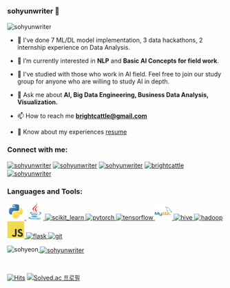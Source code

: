 <h3>sohyunwriter 👋</h3>

<p><img align="center" src="https://github-readme-stats.vercel.app/api?username=sohyunwriter&show_icons=true&locale=en" alt="sohyunwriter" /></p>

- 🔭 I've done 7 ML/DL model implementation, 3 data hackathons, 2 internship experience on Data Analysis.     

- 🌱 I’m currently interested in **NLP** and **Basic AI Concepts for field work**.      

- 👯 I've studied with those who work in AI field. Feel free to join our study group for anyone who are willing to study AI in depth.      

<!--
**sohyunwriter/sohyunwriter** is a ✨ _special_ ✨ repository because its `README.md` (this file) appears on your GitHub profile.
- 📝 I regularly write articles on [blog](https://sohyunwriter.tistory.com/)
-->

- 💬 Ask me about **AI, Big Data Engineering, Business Data Analysis, Visualization.**

- 📫 How to reach me **brightcattle@gmail.com**

- 📄 Know about my experiences [resume](https://www.notion.so/AI-Engineer-2105636eb67d4fcdafc79bf9d4c49a25)

<h3 align="left">Connect with me:</h3>
<p align="left">
<a href="https://linkedin.com/in/sohyunwriter" target="blank"><img align="center" src="https://cdn.jsdelivr.net/npm/simple-icons@3.0.1/icons/linkedin.svg" alt="sohyunwriter" height="30" width="40" /></a>
<a href="https://kaggle.com/sohyunwriter" target="blank"><img align="center" src="https://cdn.jsdelivr.net/npm/simple-icons@3.0.1/icons/kaggle.svg" alt="sohyunwriter" height="30" width="40" /></a>
<a href="https://fb.com/sohyunwriter" target="blank"><img align="center" src="https://cdn.jsdelivr.net/npm/simple-icons@3.0.1/icons/facebook.svg" alt="sohyunwriter" height="30" width="40" /></a>
<a href="https://www.hackerrank.com/brightcattle" target="blank"><img align="center" src="https://cdn.jsdelivr.net/npm/simple-icons@3.0.1/icons/hackerrank.svg" alt="brightcattle" height="30" width="40" /></a>
<a href="https://www.leetcode.com/sohyunwriter" target="blank"><img align="center" src="https://cdn.jsdelivr.net/npm/simple-icons@3.0.1/icons/leetcode.svg" alt="sohyunwriter" height="30" width="40" /></a>
</p>

<h3 align="left">Languages and Tools:</h3>
<p align="left"> 
  <a href="https://www.python.org" target="_blank"> <img src="https://raw.githubusercontent.com/devicons/devicon/master/icons/python/python-original.svg" alt="python" width="40" height="40"/> </a>
  <a href="https://www.java.com" target="_blank"> <img src="https://raw.githubusercontent.com/devicons/devicon/master/icons/java/java-original.svg" alt="java" width="40" height="40"/> </a> 
  <a href="https://scikit-learn.org/" target="_blank"> <img src="https://upload.wikimedia.org/wikipedia/commons/0/05/Scikit_learn_logo_small.svg" alt="scikit_learn" width="40" height="40"/> </a>
  <a href="https://pytorch.org/" target="_blank"> <img src="https://www.vectorlogo.zone/logos/pytorch/pytorch-icon.svg" alt="pytorch" width="40" height="40"/> </a>  
   <a href="https://www.tensorflow.org" target="_blank"> <img src="https://www.vectorlogo.zone/logos/tensorflow/tensorflow-icon.svg" alt="tensorflow" width="40" height="40"/> </a>
  <a href="https://www.mysql.com/" target="_blank"> <img src="https://raw.githubusercontent.com/devicons/devicon/master/icons/mysql/mysql-original-wordmark.svg" alt="mysql" width="40" height="40"/> </a>
  <a href="https://hive.apache.org/" target="_blank"> <img src="https://www.vectorlogo.zone/logos/apache_hive/apache_hive-icon.svg" alt="hive" width="40" height="40"/> </a> 
  <a href="https://hadoop.apache.org/" target="_blank"> <img src="https://www.vectorlogo.zone/logos/apache_hadoop/apache_hadoop-icon.svg" alt="hadoop" width="40" height="40"/> </a>
  <a href="https://developer.mozilla.org/en-US/docs/Web/JavaScript" target="_blank"> <img src="https://raw.githubusercontent.com/devicons/devicon/master/icons/javascript/javascript-original.svg" alt="javascript" width="40" height="40"/> </a> 
  <a href="https://flask.palletsprojects.com/" target="_blank"> <img src="https://www.vectorlogo.zone/logos/pocoo_flask/pocoo_flask-icon.svg" alt="flask" width="40" height="40"/> </a> 
  <a href="https://git-scm.com/" target="_blank"> <img src="https://www.vectorlogo.zone/logos/git-scm/git-scm-icon.svg" alt="git" width="40" height="40"/> </a> </p>


<p><a href="https://solved.ac/sslove"><img align="left" src="http://mazassumnida.wtf/api/generate_badge?boj=sslove" alt="sohyeon" /></p>  
<p>&nbsp;<img align="center" src="https://github-readme-stats.vercel.app/api/top-langs?username=sohyunwriter&show_icons=true&locale=en&layout=compact" alt="sohyunwriter" /></p>   
<br>

[![Hits](https://hits.seeyoufarm.com/api/count/incr/badge.svg?url=https%3A%2F%2Fgithub.com%2Fsohyunwriter&count_bg=%2379C83D&title_bg=%23555555&icon=&icon_color=%23E7E7E7&title=hits&edge_flat=false)](https://hits.seeyoufarm.com) 
[![Solved.ac
프로필](http://mazassumnida.wtf/api/mini/generate_badge?boj=sslove)](https://solved.ac/{handle})      
